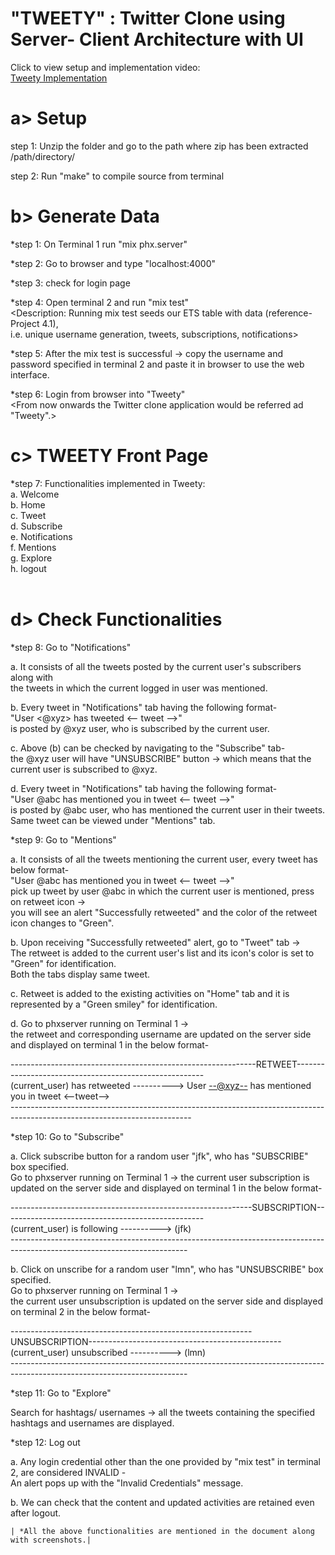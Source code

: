 # "TWEETY" : Twitter Clone using Server- Client Architecture with UI <br />

 Click to view setup and implementation video: <br />
 <a href= "https://youtu.be/F59tYGdZaIg" target= "_blank"> Tweety Implementation </a>
 <br />

a> Setup <br />
   =====

 step 1: Unzip the folder and go to the path where zip has been extracted /path/directory/  <br />

 step 2: Run "make" to compile source from terminal <br />

b> Generate Data <br />
   =============
 
 *step 1: On Terminal 1 run "mix phx.server" <br />

 *step 2: Go to browser and type "localhost:4000" <br />

 *step 3: check for login page <br />

 *step 4: Open terminal 2 and run "mix test"  <br />
 <Description: Running mix test seeds our ETS table with data (reference- Project 4.1),  <br />
 i.e. unique username generation, tweets, subscriptions, notifications> <br />

 *step 5: After the mix test is successful -> copy the username and password specified in terminal 2 and paste it in browser to use the web interface. <br />

 *step 6: Login from browser into "Tweety"  <br />
 <From now onwards the Twitter clone application would be referred ad "Tweety".> <br />


c> TWEETY Front Page  <br />
   =================

 *step 7: Functionalities implemented in Tweety: <br />
 a. Welcome <current user> <br />
 b. Home <br />
 c. Tweet <br />
 d. Subscribe <br />
 e. Notifications <br />
 f. Mentions <br />
 g. Explore <br />
 h. logout <br />
 <Provided detailed description of functionalities and tweet format in document.> <br />


d> Check Functionalities <br />
   =====================

 *step 8: Go to "Notifications" <br />

 a. It consists of all the tweets posted by the current user's subscribers along with <br />
 the tweets in which the current logged in user was mentioned. <br />

 b. Every tweet in "Notifications" tab having the following format- <br />
 "User <@xyz> has tweeted <-- tweet -->"  <br />
 is posted by @xyz user, who is subscribed by the current user. <br />

 c. Above (b) can be checked by navigating to the "Subscribe" tab- <br />
 the @xyz user will have "UNSUBSCRIBE" button -> which means that the current user is subscribed to @xyz. <br />

 d. Every tweet in "Notifications" tab having the following format- <br />
 "User @abc has mentioned you in tweet <-- tweet -->" <br />
 is posted by @abc user, who has mentioned the current user in their tweets. <br />
 Same tweet can be viewed under "Mentions" tab. <br />

 *step 9: Go to "Mentions" <br />

 a. It consists of all the tweets mentioning the current user, every tweet has below format- <br />
 "User @abc has mentioned you in tweet <-- tweet -->" <br />
 pick up tweet by user @abc in which the current user is mentioned, press on retweet icon <placed towards left side of every tweet> -> <br />
 you will see an alert "Successfully retweeted" and the color of the retweet icon changes to "Green". <br />

 b. Upon receiving "Successfully retweeted" alert, go to "Tweet" tab -> <br />
 The retweet is added to the current user's list and its icon's color is set to "Green" for identification. <br />
 Both the tabs display same tweet. <It can be cross checked> <br />

 c. Retweet is added to the existing activities on "Home" tab and it is represented by a "Green smiley" for identification. <It can be cross checked> <br />

 d. Go to phxserver running on Terminal 1 ->  <br />
 the retweet and corresponding username are updated on the server side and displayed on terminal 1 in the below format- <br />

 -------------------------------------------------------------RETWEET-------------------------------------------------------  <br />
 (current_user) has retweeted ----------> User <--@xyz--> has mentioned you in tweet <--tweet-->  							 <br />
 ---------------------------------------------------------------------------------------------------------------------------  <br />

 *step 10: Go to "Subscribe" <br />

 a. Click subscribe button for a random user "jfk", who has "SUBSCRIBE" box specified. <br />
 Go to phxserver running on Terminal 1 -> 
 the current user subscription is updated on the server side and displayed on terminal 1 in the below format- <br />

 ------------------------------------------------------------SUBSCRIPTION--------------------------------------------------   <br />
 (current_user) is following ----------> (jfk)																				 <br />
 --------------------------------------------------------------------------------------------------------------------------	 <br />

 b. Click on unscribe for a random user "lmn", who has "UNSUBSCRIBE" box specified. <br />
 Go to phxserver running on Terminal 1 -> <br />
 the current user unsubscription is updated on the server side and displayed on terminal 2 in the below format- <br />

 ------------------------------------------------------------UNSUBSCRIPTION------------------------------------------------	<br />
 (current_user) unsubscribed ----------> (lmn)																				<br />
 --------------------------------------------------------------------------------------------------------------------------	<br />

 *step 11: Go to "Explore" <br />

 Search for hashtags/ usernames -> all the tweets containing the specified hashtags and usernames are displayed.        <br />

 *step 12: Log out   <br />

 a. Any login credential other than the one provided by "mix test" in terminal 2, are considered INVALID -           <br />
 An alert pops up with the "Invalid Credentials" message. <br />

 b. We can check that the content and updated activities are retained even after logout. <It can be cross checked> <br />

  ````````````````````````````````````````````````````````````````````````````````````````````````````````` 
 | *All the above functionalities are mentioned in the document along with screenshots.|                    
  ````````````````````````````````````````````````````````````````````````````````````````````````````````` 




